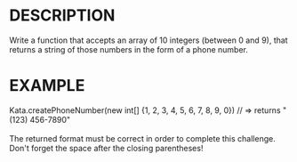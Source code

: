 # DESCRIPTION

Write a function that accepts an array of 10 integers (between 0 and 9), that returns a string of those numbers in the form of a phone number.

# EXAMPLE
Kata.createPhoneNumber(new int[] {1, 2, 3, 4, 5, 6, 7, 8, 9, 0}) // => returns "(123) 456-7890"
<br><br>
The returned format must be correct in order to complete this challenge.
<br>
Don't forget the space after the closing parentheses!